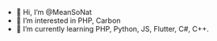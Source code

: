 - 👋 Hi, I’m @MeanSoNat
- 👀 I’m interested in PHP, Carbon
- 🌱 I’m currently learning PHP, Python, JS, Flutter, C#, C++.

<!---
MeanSoNat/MeanSoNat is a ✨ special ✨ repository because its `README.md` (this file) appears on your GitHub profile.
You can click the Preview link to take a look at your changes.
--->
